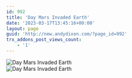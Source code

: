 ```yaml
---
id: 992
title: 'Day Mars Invaded Earth'
date: '2023-03-17T13:45:16+00:00'
layout: page
guid: 'http://new.andydixon.com/?page_id=992'
trx_addons_post_views_count:
    - '1'
---
```


![Day Mars Invaded Earth](https://i0.wp.com/assets.g8x2.ldn.idrivee2-23.com/posters/Day%20Mars%20Invaded%20Earth%2001.jpg?w=1200&ssl=1 "Day Mars Invaded Earth")  
![Day Mars Invaded Earth](https://i0.wp.com/assets.g8x2.ldn.idrivee2-23.com/posters/Day%20Mars%20Invaded%20Earth%2002.jpg?w=1200&ssl=1 "Day Mars Invaded Earth")